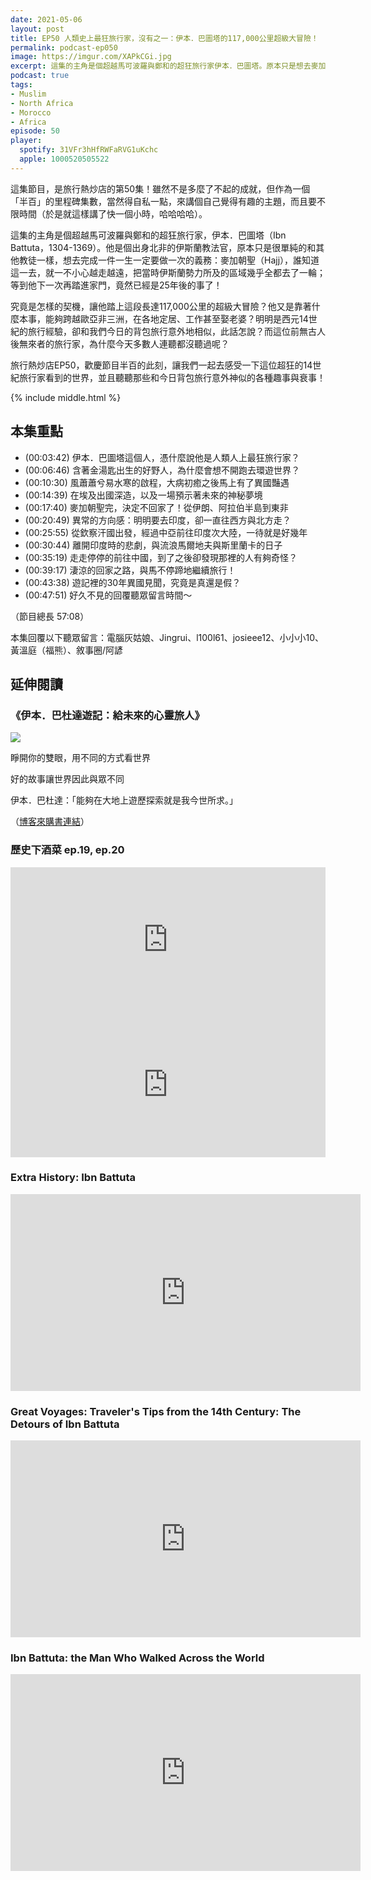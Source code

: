 ```yaml
---
date: 2021-05-06
layout: post
title: EP50 人類史上最狂旅行家，沒有之一：伊本．巴圖塔的117,000公里超級大冒險！
permalink: podcast-ep050
image: https://imgur.com/XAPkCGi.jpg
excerpt: 這集的主角是個超越馬可波羅與鄭和的超狂旅行家伊本．巴圖塔。原本只是想去麥加朝聖，結果卻不小心在歐亞非三大洲之間遊歷了近30年，走過的路長達117,000公里。究竟是怎樣的契機，讓他踏上這段瘋狂的旅程？他又是靠著什麼本事，能夠輕易在各地定居、工作甚至娶老婆？這集就讓我們一起去感受一下這位超狂的14世紀旅行家看到的世界吧！
podcast: true
tags:
- Muslim
- North Africa
- Morocco
- Africa
episode: 50
player:
  spotify: 31VFr3hHfRWFaRVG1uKchc
  apple: 1000520505522
---
```


這集節目，是旅行熱炒店的第50集！雖然不是多麼了不起的成就，但作為一個「半百」的里程碑集數，當然得自私一點，來講個自己覺得有趣的主題，而且要不限時間（於是就這樣講了快一個小時，哈哈哈哈）。

這集的主角是個超越馬可波羅與鄭和的超狂旅行家，伊本．巴圖塔（Ibn Battuta，1304-1369）。他是個出身北非的伊斯蘭教法官，原本只是很單純的和其他教徒一樣，想去完成一件一生一定要做一次的義務：麥加朝聖（Hajj），誰知道這一去，就一不小心越走越遠，把當時伊斯蘭勢力所及的區域幾乎全都去了一輪；等到他下一次再踏進家門，竟然已經是25年後的事了！

究竟是怎樣的契機，讓他踏上這段長達117,000公里的超級大冒險？他又是靠著什麼本事，能夠跨越歐亞非三洲，在各地定居、工作甚至娶老婆？明明是西元14世紀的旅行經驗，卻和我們今日的背包旅行意外地相似，此話怎說？而這位前無古人後無來者的旅行家，為什麼今天多數人連聽都沒聽過呢？

旅行熱炒店EP50，歡慶節目半百的此刻，讓我們一起去感受一下這位超狂的14世紀旅行家看到的世界，並且聽聽那些和今日背包旅行意外神似的各種趣事與衰事！

{% include middle.html %}

## 本集重點

* (00:03:42) 伊本．巴圖塔這個人，憑什麼說他是人類人上最狂旅行家？
* (00:06:46) 含著金湯匙出生的好野人，為什麼會想不開跑去環遊世界？
* (00:10:30) 風蕭蕭兮易水寒的啟程，大病初癒之後馬上有了異國豔遇
* (00:14:39) 在埃及出國深造，以及一場預示著未來的神秘夢境
* (00:17:40) 麥加朝聖完，決定不回家了！從伊朗、阿拉伯半島到東非
* (00:20:49) 異常的方向感：明明要去印度，卻一直往西方與北方走？
* (00:25:55) 從欽察汗國出發，經過中亞前往印度次大陸，一待就是好幾年
* (00:30:44) 離開印度時的悲劇，與流浪馬爾地夫與斯里蘭卡的日子
* (00:35:19) 走走停停的前往中國，到了之後卻發現那裡的人有夠奇怪？
* (00:39:17) 淒涼的回家之路，與馬不停蹄地繼續旅行！
* (00:43:38) 遊記裡的30年異國見聞，究竟是真還是假？
* (00:47:51) 好久不見的回覆聽眾留言時間～

（節目總長 57:08）

本集回覆以下聽眾留言：電腦灰姑娘、Jingrui、l100l61、josieee12、小小小10、黃溫庭（福熊）、敘事圈/阿諺

## 延伸閱讀

### 《伊本．巴杜達遊記：給未來的心靈旅人》

![](https://www.books.com.tw/img/001/066/94/0010669465_bc_01.jpg)

睜開你的雙眼，用不同的方式看世界

好的故事讓世界因此與眾不同

伊本．巴杜達：「能夠在大地上遊歷探索就是我今世所求。」

（[博客來購書連結](https://www.books.com.tw/products/0010669465)）

### 歷史下酒菜 ep.19, ep.20

<iframe src="https://open.spotify.com/embed-podcast/episode/59IapgRC9QleUchyVKhUgd" width="100%" height="232" frameborder="0" allowtransparency="true" allow="encrypted-media"></iframe>

<iframe src="https://open.spotify.com/embed-podcast/episode/2X389YpSG62gZXbgQr9Tqv" width="100%" height="232" frameborder="0" allowtransparency="true" allow="encrypted-media"></iframe>

### Extra History: Ibn Battuta

<iframe width="560" height="315" src="https://www.youtube.com/embed/videoseries?list=PLhyKYa0YJ_5D9b3qF-ikX2c76ADC_FIo-" title="YouTube video player" frameborder="0" allow="accelerometer; autoplay; clipboard-write; encrypted-media; gyroscope; picture-in-picture" allowfullscreen></iframe>

### Great Voyages: Traveler's Tips from the 14th Century: The Detours of Ibn Battuta

<iframe width="560" height="315" src="https://www.youtube.com/embed/0v23vZqs8RI" title="YouTube video player" frameborder="0" allow="accelerometer; autoplay; clipboard-write; encrypted-media; gyroscope; picture-in-picture" allowfullscreen></iframe>

### Ibn Battuta: the Man Who Walked Across the World

<iframe width="560" height="315" src="https://www.youtube.com/embed/b1d5qcVP7ig" title="YouTube video player" frameborder="0" allow="accelerometer; autoplay; clipboard-write; encrypted-media; gyroscope; picture-in-picture" allowfullscreen></iframe>
